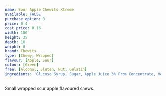 ```yaml
---
name: Sour Apple Chewits Xtreme
available: FALSE
purchase_option: 0
price: 0.4
cost_price: 0.16
width: 180
height: 35
depth: 10
weight: 0
brand: Chewits
type: [Chewy, Wrapped]
flavour: [Apple, Sour]
colour: [Green]
free: [Alcohol, Gluten, Nut, Gelatin]
ingredients: 'Glucose Syrup, Sugar, Apple Juice 3% From Concentrate, Vegetable Oil, Citric Acid, Lactic Acid, Egg White, Hydrolysed Rice Protein, Flavouring, Colour: Sodium Copper Chlorophyllin, Curcumin'
---
```

Small wrapped sour apple flavoured chews.